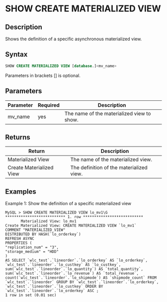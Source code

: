 # SHOW CREATE MATERIALIZED VIEW

## Description

Shows the definition of a specific asynchronous materialized view.

## Syntax

```SQL
SHOW CREATE MATERIALIZED VIEW [database.]<mv_name>
```

Parameters in brackets [] is optional.

## Parameters

| **Parameter** | **Required** | **Description**                            |
| ------------- | ------------ | ------------------------------------------ |
| mv_name       | yes          | The name of the materialized view to show. |

## Returns

| **Return**               | **Description**                          |
| ------------------------ | ---------------------------------------- |
| Materialized View        | The name of the materialized view.       |
| Create Materialized View | The definition of the materialized view. |

## Examples

Example 1: Show the definition of a specific materialized view

```Plain
MySQL > SHOW CREATE MATERIALIZED VIEW lo_mv1\G
*************************** 1. row ***************************
       Materialized View: lo_mv1
Create Materialized View: CREATE MATERIALIZED VIEW `lo_mv1`
COMMENT "MATERIALIZED_VIEW"
DISTRIBUTED BY HASH(`lo_orderkey`) 
REFRESH ASYNC
PROPERTIES (
"replication_num" = "3",
"storage_medium" = "HDD"
)
AS SELECT `wlc_test`.`lineorder`.`lo_orderkey` AS `lo_orderkey`, `wlc_test`.`lineorder`.`lo_custkey` AS `lo_custkey`, sum(`wlc_test`.`lineorder`.`lo_quantity`) AS `total_quantity`, sum(`wlc_test`.`lineorder`.`lo_revenue`) AS `total_revenue`, count(`wlc_test`.`lineorder`.`lo_shipmode`) AS `shipmode_count` FROM `wlc_test`.`lineorder` GROUP BY `wlc_test`.`lineorder`.`lo_orderkey`, `wlc_test`.`lineorder`.`lo_custkey` ORDER BY `wlc_test`.`lineorder`.`lo_orderkey` ASC ;
1 row in set (0.01 sec)
```
